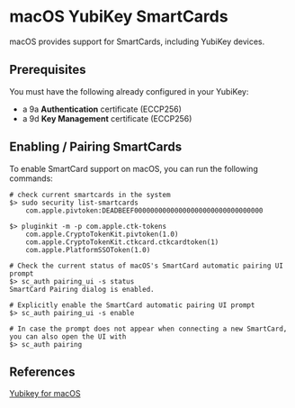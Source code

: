 # macOS YubiKey SmartCards

macOS provides support for SmartCards, including YubiKey devices.

## Prerequisites

You must have the following already configured in your YubiKey:

- a 9a **Authentication** certificate (ECCP256)
- a 9d **Key Management** certificate (ECCP256)

## Enabling / Pairing SmartCards

To enable SmartCard support on macOS, you can run the following commands:

```shell
# check current smartcards in the system
$> sudo security list-smartcards
    com.apple.pivtoken:DEADBEEF00000000000000000000000000000000

$> pluginkit -m -p com.apple.ctk-tokens
    com.apple.CryptoTokenKit.pivtoken(1.0)
    com.apple.CryptoTokenKit.ctkcard.ctkcardtoken(1)
    com.apple.PlatformSSOToken(1.0)

# Check the current status of macOS's SmartCard automatic pairing UI prompt
$> sc_auth pairing_ui -s status
SmartCard Pairing dialog is enabled.

# Explicitly enable the SmartCard automatic pairing UI prompt
$> sc_auth pairing_ui -s enable

# In case the prompt does not appear when connecting a new SmartCard, you can also open the UI with
$> sc_auth pairing
```

## References

[Yubikey for macOS](https://support.yubico.com/hc/en-us/articles/19506639966236-YubiKey-for-macOS-login-Advanced-topics)
